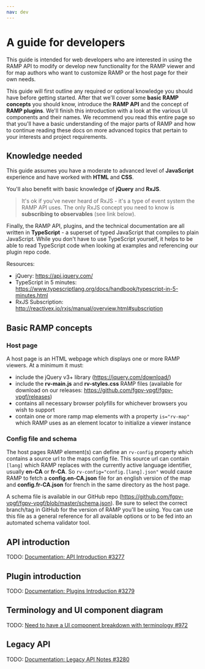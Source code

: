 ```yaml
---
nav: dev
---
```


# A guide for developers

This guide is intended for web developers who are interested in using the RAMP API to modify or develop new functionality for the RAMP viewer and for map authors who want to customize RAMP or the host page for their own needs. 

This guide will first outline any required or optional knowledge you should have before getting started. After that we'll cover some **basic RAMP concepts** you should know, introduce the **RAMP API** and the concept of **RAMP plugins**. We'll finish this introduction with a look at the various UI components and their names. We recommend you read this entire page so that you'll have a basic understanding of the major parts of RAMP and how to continue reading these docs on more advanced topics that pertain to your interests and project requirements. 

## Knowledge needed

This guide assumes you have a moderate to advanced level of **JavaScript** experience and have worked with **HTML** and **CSS**. 

You'll also benefit with basic knowledge of **jQuery** and **RxJS**. 

> It's ok if you've never heard of RxJS - it's a type of event system the RAMP API uses. The only RxJS concept you need to know is **subscribing to observables** (see link below). 

Finally, the RAMP API, plugins, and the technical documentation are all written in **TypeScript** - a superset of typed JavaScript that compiles to plain JavaScript. While you don't have to use TypeScript yourself, it helps to be able to read TypeScript code when looking at examples and referencing our plugin repo code.

Resources:

- jQuery: https://api.jquery.com/
- TypeScript in 5 minutes: https://www.typescriptlang.org/docs/handbook/typescript-in-5-minutes.html
- RxJS Subscription: http://reactivex.io/rxjs/manual/overview.html#subscription

## Basic RAMP concepts

### Host page

A host page is an HTML webpage which displays one or more RAMP viewers. At a minimum it must:
- include the jQuery v3+ library (https://jquery.com/download/)
- include the **rv-main.js** and **rv-styles.css** RAMP files (available for download on our releases: https://github.com/fgpv-vpgf/fgpv-vpgf/releases)
- contains all necessary browser polyfills for whichever browsers you wish to support
- contain one or more ramp map elements with a property `is="rv-map"` which RAMP uses as an element locator to initialize a viewer instance


### Config file and schema

The host pages RAMP element(s) can define an `rv-config` property which contains a source url to the maps config file. This source url can contain `[lang]` which RAMP replaces with the currently active language identifier, usually **en-CA** or **fr-CA**. So `rv-config="config.[lang].json"` would cause RAMP to fetch a **config.en-CA.json** file for an english version of the map and **config.fr-CA.json** for french in the same directory as the host page.

A schema file is available in our GitHub repo (https://github.com/fgpv-vpgf/fgpv-vpgf/blob/master/schema.json). Be sure to select the correct branch/tag in GitHub for the version of RAMP you'll be using. You can use this file as a general reference for all available options or to be fed into an automated schema validator tool.


## API introduction

TODO: [Documentation: API Introduction #3277](https://github.com/fgpv-vpgf/fgpv-vpgf/issues/3277)

## Plugin introduction

TODO: [Documentation: Plugins Introduction #3279](https://github.com/fgpv-vpgf/fgpv-vpgf/issues/3279)

## Terminology and UI component diagram

TODO: [Need to have a UI component breakdown with terminology #972](https://github.com/fgpv-vpgf/fgpv-vpgf/issues/972)

## Legacy API

TODO: [Documentation: Legacy API Notes #3280](https://github.com/fgpv-vpgf/fgpv-vpgf/issues/3280)